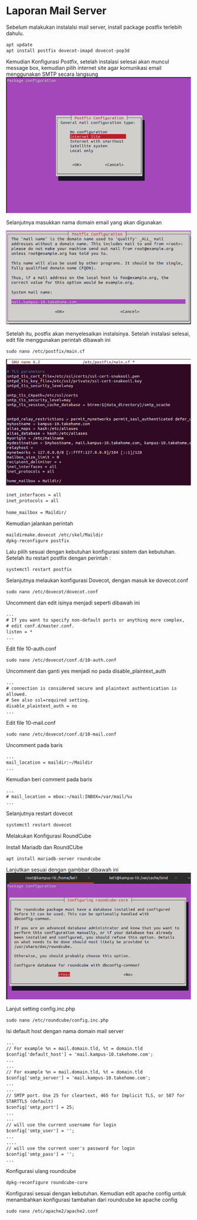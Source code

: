 # Laporan Mail Server

Sebelum malakukan instalalsi mail server, install package postfix terlebih dahulu.

```
apt update 
apt install postfix dovecot-imapd dovecot-pop3d
```

Kemudian Konfigurasi Postfix, setelah instalasi selesai akan muncul message box, kemudian pilih internet site agar komunikasi email menggunakan SMTP secara langsung
![](Foto/postfix.png)

Selanjutnya masukkan nama domain email yang akan digunakan

![](Foto/mail%20name.png)

Setelah itu, postfix akan menyelesaikan instalsinya. Setelah instalasi selesai, edit file menggunakan perintah dibawah ini

```
sudo nano /etc/postfix/main.cf
```
![](Foto/main.cf.png)

```
inet_interfaces = all
inet_protocols = all

home_mailbox = Maildir/
```

Kemudian jalankan perintah
```
maildirmake.dovecot /etc/skel/Maildir
dpkg-reconfigure postfix
```
Lalu pilih sesuai dengan kebutuhan konfigurasi sistem dan kebutuhan. Setelah itu restart postfix dengan perintah :
```
systemctl restart postfix
```

Selanjutnya melaukan konfigurasi Dovecot, dengan masuk ke dovecot.conf
```
sudo nano /etc/dovecot/dovecot.conf
```

Uncomment dan edit isinya menjadi seperti dibawah ini
```
...
# If you want to specify non-default ports or anything more complex,
# edit conf.d/master.conf.
listen = *
...
```

Edit file 10-auth.conf
```
sudo nano /etc/dovecot/conf.d/10-auth.conf
```

Uncomment dan ganti yes menjadi no pada disable_plaintext_auth
```
...
# connection is considered secure and plaintext authentication is allowed.
# See also ssl=required setting.
disable_plaintext_auth = no
...
```

Edit file 10-mail.conf
```
sudo nano /etc/dovecot/conf.d/10-mail.conf
```

Uncomment pada baris 
```
...
mail_location = maildir:~/Maildir
...
```
Kemudian beri comment pada baris
```
...
# mail_location = mbox:~/mail:INBOX=/var/mail/%u
...
```
Selanjutnya restart dovecot
```
systemctl restart dovecot
```

Melakukan Konfigurasi RoundCube

Install Mariadb dan RoundCUbe
```
apt install mariadb-server roundcube
```

Lanjutkan sesuai dengan gambbar dibawah ini
![](Foto/roundcube1.png)

Lanjut setting config.inc.php
```
sudo nano /etc/roundcube/config.inc.php
```

Isi default host dengan nama domain mail server
```
...
// For example %n = mail.domain.tld, %t = domain.tld
$config['default_host'] = 'mail.kampus-10.takehome.com';
...
...
// For example %n = mail.domain.tld, %t = domain.tld
$config['smtp_server'] = 'mail.kampus-10.takehome.com';
...
...
// SMTP port. Use 25 for cleartext, 465 for Implicit TLS, or 587 for STARTTLS (default)
$config['smtp_port'] = 25;
...
...
// will use the current username for login
$config['smtp_user'] = '';
...
....
// will use the current user's password for login
$config['smtp_pass'] = '';
...
```

Konfigurasi ulang roundcube
```
dpkg-reconfigure roundcube-core
```

Konfigurasi sesuai dengan kebutuhan.
Kemudian edit apache config untuk menambahkan konfigurasi tambahan dari roundcube ke apache config

```
sudo nano /etc/apache2/apache2.conf
```

